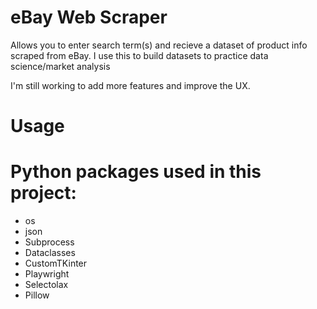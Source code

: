 # eBay Web Scraper
Allows you to enter search term(s) and recieve a dataset of product info scraped from eBay.
I use this to build datasets to practice data science/market analysis

I'm still working to add more features and improve the UX.

# Usage


# Python packages used in this project:
- os
- json
- Subprocess
- Dataclasses
- CustomTKinter
- Playwright
- Selectolax
- Pillow

